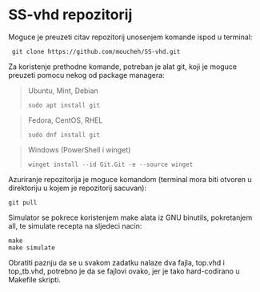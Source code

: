 # SS-vhd repozitorij

Moguce je preuzeti citav repozitorij unosenjem komande ispod u terminal:

     git clone https://github.com/moucheh/SS-vhd.git

Za koristenje prethodne komande, potreban je alat git, koji je moguce preuzeti pomocu nekog od package managera:

>Ubuntu, Mint, Debian
>
>     sudo apt install git
>

>Fedora, CentOS, RHEL
>
>     sudo dnf install git
>

>Windows (PowerShell i winget)
>
>     winget install --id Git.Git -e --source winget
>

Azuriranje repozitorija je moguce komandom (terminal mora biti otvoren u direktoriju u kojem je repozitorij sacuvan):

    git pull

Simulator se pokrece koristenjem make alata iz GNU binutils, pokretanjem all, te simulate recepta na sljedeci nacin:

    make
    make simulate

Obratiti paznju da se u svakom zadatku nalaze dva fajla, top.vhd i top_tb.vhd, potrebno je da se fajlovi ovako, jer je tako hard-codirano u Makefile skripti.
